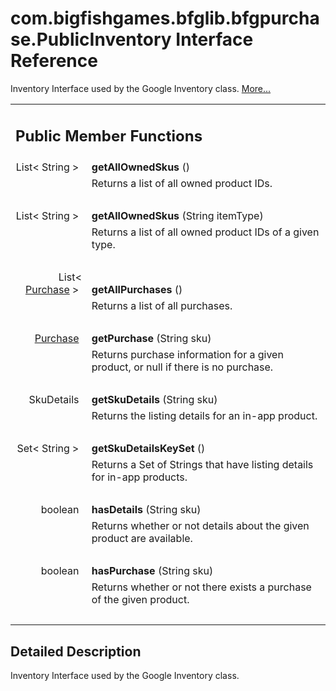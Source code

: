 # com.bigfishgames.bfglib.bfgpurchase.PublicInventory Interface Reference

<div class="contents">Inventory Interface used by the Google Inventory class.    <a href="interfacecom_1_1bigfishgames_1_1bfglib_1_1bfgpurchase_1_1_public_inventory.html#details">More...</a><table class="memberdecls"><tr class="heading"><td colspan="2"><h2 class="groupheader"><a id="pub-methods" name="pub-methods"></a> Public Member Functions</h2></td></tr><tr class="memitem:afb1ff762b60d160cd8ea7cbfa63d66c4"><td class="memItemLeft" align="right" valign="top"><a id="afb1ff762b60d160cd8ea7cbfa63d66c4" name="afb1ff762b60d160cd8ea7cbfa63d66c4"></a> List&lt; String &gt;&#160;</td><td class="memItemRight" valign="bottom"><b>getAllOwnedSkus</b> ()</td></tr><tr class="memdesc:afb1ff762b60d160cd8ea7cbfa63d66c4"><td class="mdescLeft">&#160;</td><td class="mdescRight">Returns a list of all owned product IDs. <br /></td></tr><tr class="separator:afb1ff762b60d160cd8ea7cbfa63d66c4"><td class="memSeparator" colspan="2">&#160;</td></tr><tr class="memitem:a4ca8453af3d983e951ee55a835f9ed1d"><td class="memItemLeft" align="right" valign="top"><a id="a4ca8453af3d983e951ee55a835f9ed1d" name="a4ca8453af3d983e951ee55a835f9ed1d"></a> List&lt; String &gt;&#160;</td><td class="memItemRight" valign="bottom"><b>getAllOwnedSkus</b> (String itemType)</td></tr><tr class="memdesc:a4ca8453af3d983e951ee55a835f9ed1d"><td class="mdescLeft">&#160;</td><td class="mdescRight">Returns a list of all owned product IDs of a given type. <br /></td></tr><tr class="separator:a4ca8453af3d983e951ee55a835f9ed1d"><td class="memSeparator" colspan="2">&#160;</td></tr><tr class="memitem:a95a812ffac257ae2be7d132f355436da"><td class="memItemLeft" align="right" valign="top"><a id="a95a812ffac257ae2be7d132f355436da" name="a95a812ffac257ae2be7d132f355436da"></a> List&lt; <a class="el" href="classcom_1_1bigfishgames_1_1bfglib_1_1bfgpurchase_1_1_purchase.html">Purchase</a> &gt;&#160;</td><td class="memItemRight" valign="bottom"><b>getAllPurchases</b> ()</td></tr><tr class="memdesc:a95a812ffac257ae2be7d132f355436da"><td class="mdescLeft">&#160;</td><td class="mdescRight">Returns a list of all purchases. <br /></td></tr><tr class="separator:a95a812ffac257ae2be7d132f355436da"><td class="memSeparator" colspan="2">&#160;</td></tr><tr class="memitem:a570af7de038b55c75732c757e6d00669"><td class="memItemLeft" align="right" valign="top"><a id="a570af7de038b55c75732c757e6d00669" name="a570af7de038b55c75732c757e6d00669"></a><a class="el" href="classcom_1_1bigfishgames_1_1bfglib_1_1bfgpurchase_1_1_purchase.html">Purchase</a>&#160;</td><td class="memItemRight" valign="bottom"><b>getPurchase</b> (String sku)</td></tr><tr class="memdesc:a570af7de038b55c75732c757e6d00669"><td class="mdescLeft">&#160;</td><td class="mdescRight">Returns purchase information for a given product, or null if there is no purchase. <br /></td></tr><tr class="separator:a570af7de038b55c75732c757e6d00669"><td class="memSeparator" colspan="2">&#160;</td></tr><tr class="memitem:a8f9ccb1a8265bd221a84fc2ff48ac085"><td class="memItemLeft" align="right" valign="top"><a id="a8f9ccb1a8265bd221a84fc2ff48ac085" name="a8f9ccb1a8265bd221a84fc2ff48ac085"></a> SkuDetails&#160;</td><td class="memItemRight" valign="bottom"><b>getSkuDetails</b> (String sku)</td></tr><tr class="memdesc:a8f9ccb1a8265bd221a84fc2ff48ac085"><td class="mdescLeft">&#160;</td><td class="mdescRight">Returns the listing details for an in-app product. <br /></td></tr><tr class="separator:a8f9ccb1a8265bd221a84fc2ff48ac085"><td class="memSeparator" colspan="2">&#160;</td></tr><tr class="memitem:a02a0b90acc7310c7402538a4ef0c348e"><td class="memItemLeft" align="right" valign="top"><a id="a02a0b90acc7310c7402538a4ef0c348e" name="a02a0b90acc7310c7402538a4ef0c348e"></a> Set&lt; String &gt;&#160;</td><td class="memItemRight" valign="bottom"><b>getSkuDetailsKeySet</b> ()</td></tr><tr class="memdesc:a02a0b90acc7310c7402538a4ef0c348e"><td class="mdescLeft">&#160;</td><td class="mdescRight">Returns a Set of Strings that have listing details for in-app products. <br /></td></tr><tr class="separator:a02a0b90acc7310c7402538a4ef0c348e"><td class="memSeparator" colspan="2">&#160;</td></tr><tr class="memitem:a12fa909de6fd6a0dc512620cafefba57"><td class="memItemLeft" align="right" valign="top"><a id="a12fa909de6fd6a0dc512620cafefba57" name="a12fa909de6fd6a0dc512620cafefba57"></a> boolean&#160;</td><td class="memItemRight" valign="bottom"><b>hasDetails</b> (String sku)</td></tr><tr class="memdesc:a12fa909de6fd6a0dc512620cafefba57"><td class="mdescLeft">&#160;</td><td class="mdescRight">Returns whether or not details about the given product are available. <br /></td></tr><tr class="separator:a12fa909de6fd6a0dc512620cafefba57"><td class="memSeparator" colspan="2">&#160;</td></tr><tr class="memitem:a316aea252e03113a36bad76a5bb078b6"><td class="memItemLeft" align="right" valign="top"><a id="a316aea252e03113a36bad76a5bb078b6" name="a316aea252e03113a36bad76a5bb078b6"></a> boolean&#160;</td><td class="memItemRight" valign="bottom"><b>hasPurchase</b> (String sku)</td></tr><tr class="memdesc:a316aea252e03113a36bad76a5bb078b6"><td class="mdescLeft">&#160;</td><td class="mdescRight">Returns whether or not there exists a purchase of the given product. <br /></td></tr><tr class="separator:a316aea252e03113a36bad76a5bb078b6"><td class="memSeparator" colspan="2">&#160;</td></tr></table><a name="details" id="details"></a><h2 class="groupheader">Detailed Description</h2><div class="textblock">Inventory Interface used by the Google Inventory class. </div></div> 
